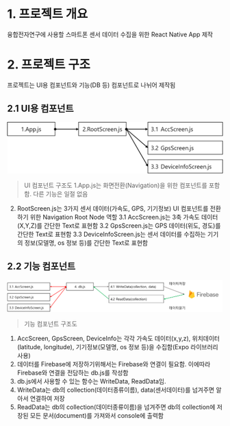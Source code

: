# __1. 프로젝트 개요__
융합전자연구에 사용할 스마트폰 센서 데이터 수집을 위한 React Native App 제작

# __2. 프로젝트 구조__
프로젝트는 UI용 컴포넌트와 기능(DB 등) 컴포넌트로 나뉘어 제작됨

## __2.1 UI용 컴포넌트__
<img src='./UI 컴포넌트 구조도.png' />


>UI 컴포넌트 구조도 
1.App.js는 화면전환(Navigation)을 위한 컴포넌트를 포함함. 다른 기능은 일절 없음
2. RootScreen.js는 3가지 센서 데이터(가속도, GPS, 기기정보) UI 컴포넌트를 전환하기 위한 Navigation Root Node 역할
3.1 AccScreen.js는 3축 가속도 데이터(X,Y,Z)를 간단한 Text로 표현함 
3.2 GpsScreen.js는 GPS 데이터(위도, 경도)를 간단한 Text로 표현함
3.3 DeviceInfoScreen.js는 센서 데이터를 수집하는 기기의 정보(모델명, os 정보 등)를 간단한 Text로 표현함

## __2.2 기능 컴포넌트__
<img src='./기능 컴포넌트 구조도.png'/>


>기능 컴포넌트 구조도
1. AccScreen, GpsScreen, DeviceInfo는 각각 가속도 데이터(x,y,z), 위치데이터(latitude, longitude), 기기정보(모델명, os 정보 등)을 수집함(Expo 라이브러리 사용)
2. 데이터를 Firebase에 저장하기위해서는 Firebase와 연결이 필요함. 이에따라 Firebase와 연결을 전담하는 db.js를 작성함
3. db.js에서 사용할 수 있는 함수는 WriteData, ReadData임.
4. WriteData는 db의 collection(데이터종류이름), data(센서데이터)를 넘겨주면 알아서 연결하여 저장 
5. ReadData는 db의 collection(데이터종류이름)을 넘겨주면 db의 collection에 저장된 모든 문서(document)를 가져와서 console에 출력함



